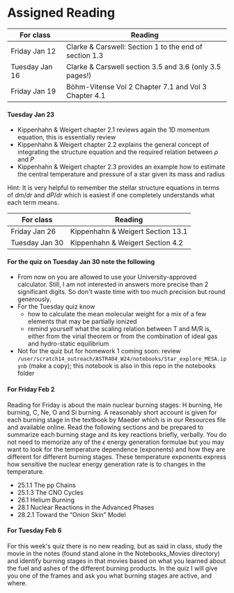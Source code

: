 # Assigned Reading

For class | Reading
----------|--------------
Friday Jan 12  | Clarke & Carswell: Section 1 to the end of section 1.3
Tuesday Jan 16 | Clarke & Carswell section 3.5 and 3.6 (only 3.5 pages!)
Friday Jan 19 | Böhm-Vitense Vol 2 Chapter 7.1 and Vol 3 Chapter 4.1 

#### Tuesday Jan 23

* Kippenhahn & Weigert chapter 2.1 reviews again the 1D momentum equation, this is essentially review
* Kippenhahn & Weigert chapter 2.2 explains the general concept of integrating the structure equation and the required relation between $\rho$ and $P$
* Kippenhahn & Weigert chapter 2.3 provides an example how to estimate the central temperature and pressure of a star given its mass and radius

Hint: It is very helpful to remember the stellar structure equations in terms of $dm/dr$ and $dP/dr$ which is easiest if one completely understands what each term means. 


For class | Reading
----------|--------------
Friday Jan 26  | Kippenhahn & Weigert Section 13.1
Tuesday Jan 30 | Kippenhahn & Weigert Section 4.2

#### For the quiz on Tuesday Jan 30 note the following
* From now on you are allowed to use your University-approved calculator. Still, I am not interested in answers more precise than 2 significant digits. So don't waste time with too much precision but round generously.
* For the Tuesday quiz know
    - how to calculate the mean molecular weight for a mix of a few elements that may be partially ionized
    - remind yourself what the scaling relation between T and M/R is, either from the virial theorem or from the combination of ideal gas and hydro-static equilibrium
* Not for the quiz but for homework 1 coming soon: review `/user/scratch14_outreach/ASTR404_W24/notebooks/Star_explore_MESA.ipynb` (make a copy); this notebook is also in this repo in the notebooks folder


#### For Friday Feb 2
Reading for Friday is about the main nuclear burning stages: H burning, He burning, C, Ne, O and Si burning. A reasonably short account is given for each burning stage in the textbook by Maeder which is in our Resources file and available online. Read the following sections and be prepared to summarize each burning stage and its key reactions briefly, verbally. You do not need to memorize any of the $\epsilon$ energy generation formulae but you may want to look for the temperature dependence (exponents) and how they are different for different burning stages. These temperature exponents express how sensitive the nuclear energy generation rate is to changes in the temperature. 
* 25.1.1 The pp Chains
* 25.1.3 The CNO Cycles
* 26.1 Helium Burning
* 28.1 Nuclear Reactions in the Advanced Phases
* 28.2.1 Toward the “Onion Skin” Model



#### For Tuesday Feb 6 
For this week's quiz there is no new reading, but as said in class, study the movie in the notes (found stand alone in the Notebooks_Movies directory) and identify burning stages in that movies based on what you learned about the fuel and ashes of the different burning products. In the quiz I will give you one of the frames and ask you what burning stages are active, and where. 